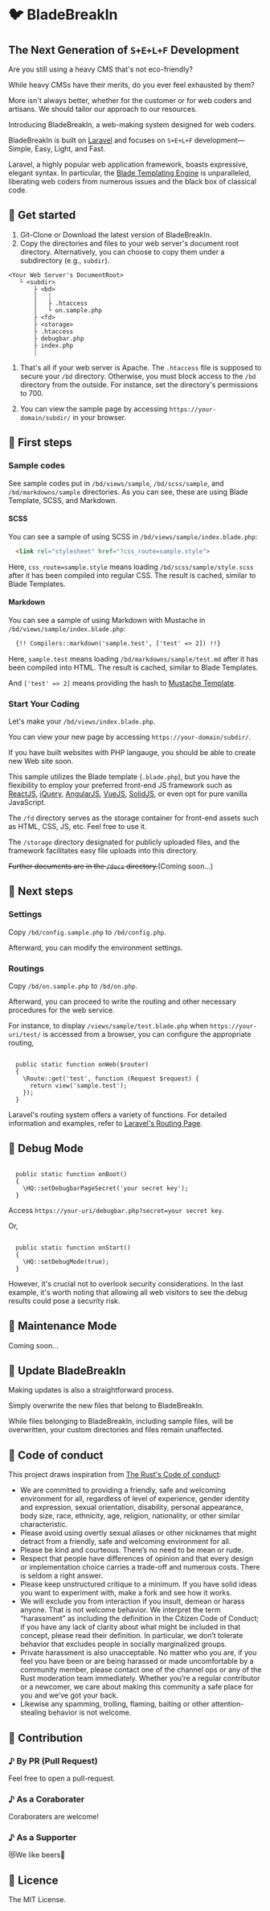# 🐦 BladeBreakIn

## The Next Generation of `S+E+L+F` Development

Are you still using a heavy CMS that's not eco-friendly?

While heavy CMSs have their merits, do you ever feel exhausted by them?

More isn't always better, whether for the customer or for web coders and artisans. We should tailor our approach to our resources.

Introducing BladeBreakIn, a web-making system designed for web coders.

BladeBreakIn is built on [Laravel](https://laravel.com/) and focuses on `S+E+L+F` development—Simple, Easy, Light, and Fast.
 
Laravel, a highly popular web application framework, boasts expressive, elegant syntax. In particular, the [Blade Templating Engine](https://laravel.com/docs/master/blade) is unparalleled, liberating web coders from numerous issues and the black box of classical code.

## 🎼 Get started

1. Git-Clone or Download the latest version of BladeBreakIn.
1. Copy the directories and files to your web server's document root directory. Alternatively, you can choose to copy them under a subdirectory (e.g., `subdir`).

```
<Your Web Server's DocumentRoot>
   └ <subdir>
       ├ <bd>
       │   ┊
       │   ├ .htaccess
       │   └ on.sample.php 
       ├ <fd>
       ├ <storage>
       ├ .htaccess
       ├ debugbar.php
       ├ index.php
       ┊
```

1. That's all if your web server is Apache. The `.htaccess` file is supposed to secure your `/bd` directory. Otherwise, you must block access to the `/bd` directory from the outside. For instance, set the directory's permissions to 700.

1. You can view the sample page by accessing `https://your-domain/subdir/` in your browser.

## 👶 First steps

### Sample codes

See sample codes put in `/bd/views/sample`, `/bd/scss/sample`, and `/bd/markdowns/sample` directories.
As you can see, these are using Blade Template, SCSS, and Markdown.

#### SCSS

You can see a sample of using SCSS in `/bd/views/sample/index.blade.php`:

``` html
  <link rel="stylesheet" href="?css_route=sample.style">
```

Here, `css_route=sample.style` means loading `/bd/scss/sample/style.scss` after it has been compiled into regular CSS.
The result is cached, similar to Blade Templates.


#### Markdown

You can see a sample of using Markdown with Mustache in `/bd/views/sample/index.blade.php`:

``` html
  {!! Compilers::markdown('sample.test', ['test' => 2]) !!}
```

Here, `sample.test` means loading `/bd/markdowns/sample/test.md` after it has been compiled into HTML.
The result is cached, similar to Blade Templates.

And `['test' => 2]` means providing the hash to [Mustache Template](https://mustache.github.io/).


### Start Your Coding

Let's make your `/bd/views/index.blade.php`.

You can view your new page by accessing `https://your-domain/subdir/`.

If you have built websites with PHP langauge, you should be able to create new Web site soon.

This sample utilizes the Blade template (`.blade.php`), but you have the flexibility to employ your preferred front-end JS framework such as [ReactJS](https://reactjs.org/), [jQuery](https://jquery.com/), [AngularJS](https://angularjs.org/), [VueJS](https://vuejs.org/), [SolidJS](https://www.solidjs.com/), or even opt for pure vanilla JavaScript.

The `/fd` directory serves as the storage container for front-end assets such as HTML, CSS, JS, etc. Feel free to use it.

The `/storage` directory designated for publicly uploaded files, and the framework facilitates easy file uploads into this directory.

~~Further documents are in the `/docs` directory.~~(Coming soon...)

## 🚀 Next steps

### Settings

Copy `/bd/config.sample.php` to `/bd/config.php`.

Afterward, you can modify the environment settings.


### Routings

Copy `/bd/on.sample.php` to `/bd/on.php`.

Afterward, you can proceed to write the routing and other necessary procedures for the web service.

For instance, to display `/views/sample/test.blade.php` when `https://your-uri/test/` is accessed from a browser, you can configure the appropriate routing,

``` php: on.php

  public static function onWeb($router)
  {
    \Route::get('test', function (Request $request) {
      return view('sample.test');
    });
  }

```

Laravel's routing system offers a variety of functions. For detailed information and examples, refer to [Laravel's Routing Page](https://laravel.com/docs/master/routing).

## 🚀 Debug Mode

``` php: on.php

  public static function onBoot()
  {
    \HQ::setDebugbarPageSecret('your secret key');
  } 

```

Access `https://your-uri/debugbar.php?secret=your secret key`.

Or, 

``` php: on.php

  public static function onStart()
  {
    \HQ::setDebugMode(true);
  } 

```

However, it's crucial not to overlook security considerations. In the last example, it's worth noting that allowing all web visitors to see the debug results could pose a security risk.

## 🚀 Maintenance Mode

Coming soon...

## 🚀 Update BladeBreakIn

Making updates is also a straightforward process.

Simply overwrite the new files that belong to BladeBreakIn.

While files belonging to BladeBreakIn, including sample files, will be overwritten, your custom directories and files remain unaffected.

## 🎵 Code of conduct

This project draws inspiration from [The Rust's Code of conduct](https://www.rust-lang.org/policies/code-of-conduct):
* We are committed to providing a friendly, safe and welcoming environment for all, regardless of level of experience, gender identity and expression, sexual orientation, disability, personal appearance, body size, race, ethnicity, age, religion, nationality, or other similar characteristic.
* Please avoid using overtly sexual aliases or other nicknames that might detract from a friendly, safe and welcoming environment for all.
* Please be kind and courteous. There’s no need to be mean or rude.
* Respect that people have differences of opinion and that every design or implementation choice carries a trade-off and numerous costs. There is seldom a right answer.
* Please keep unstructured critique to a minimum. If you have solid ideas you want to experiment with, make a fork and see how it works.
* We will exclude you from interaction if you insult, demean or harass anyone. That is not welcome behavior. We interpret the term “harassment” as including the definition in the Citizen Code of Conduct; if you have any lack of clarity about what might be included in that concept, please read their definition. In particular, we don’t tolerate behavior that excludes people in socially marginalized groups.
* Private harassment is also unacceptable. No matter who you are, if you feel you have been or are being harassed or made uncomfortable by a community member, please contact one of the channel ops or any of the Rust moderation team immediately. Whether you’re a regular contributor or a newcomer, we care about making this community a safe place for you and we’ve got your back.
* Likewise any spamming, trolling, flaming, baiting or other attention-stealing behavior is not welcome.

## 👏 Contribution

### ♪ By PR (Pull Request)

Feel free to open a pull-request.

### ♪ As a Coraborater

Coraboraters are welcome!

### ♪ As a Supporter

😻We like beers🍺

## 📝 Licence

The MIT License.
